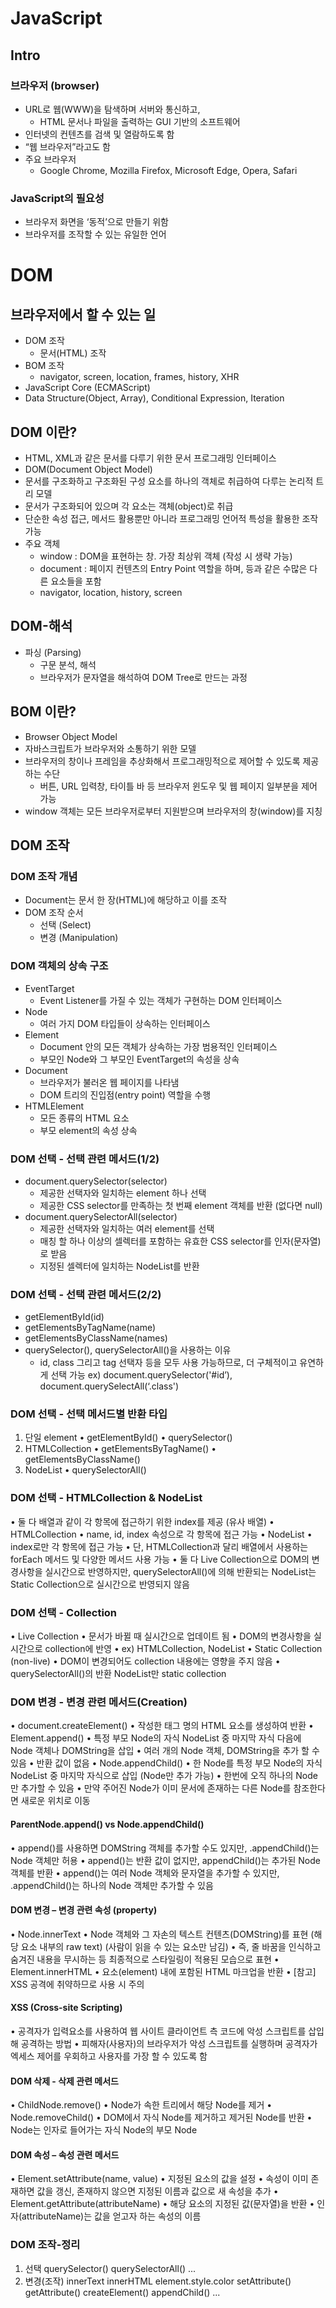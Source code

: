 # JavaScript
## Intro
### 브라우저 (browser)
- URL로 웹(WWW)을 탐색하며 서버와 통신하고,
    - HTML 문서나 파일을 출력하는 GUI 기반의 소프트웨어
- 인터넷의 컨텐츠를 검색 및 열람하도록 함
- “웹 브라우저”라고도 함
- 주요 브라우저
    - Google Chrome, Mozilla Firefox, Microsoft Edge, Opera, Safari
### JavaScript의 필요성
- 브라우저 화면을 ‘동적’으로 만들기 위함
- 브라우저를 조작할 수 있는 유일한 언어

#  DOM
## 브라우저에서 할 수 있는 일
- DOM 조작
    - 문서(HTML) 조작
- BOM 조작
    - navigator, screen, location, frames, history, XHR
- JavaScript Core (ECMAScript)
- Data Structure(Object, Array), Conditional Expression, Iteration

## DOM 이란?
- HTML, XML과 같은 문서를 다루기 위한 문서 프로그래밍 인터페이스
- DOM(Document Object Model)
- 문서를 구조화하고 구조화된 구성 요소를 하나의 객체로 취급하여 다루는 논리적 트리 모델
- 문서가 구조화되어 있으며 각 요소는 객체(object)로 취급
- 단순한 속성 접근, 메서드 활용뿐만 아니라 프로그래밍 언어적 특성을 활용한 조작 가능
- 주요 객체
    - window : DOM을 표현하는 창. 가장 최상위 객체 (작성 시 생략 가능)
    - document : 페이지 컨텐츠의 Entry Point 역할을 하며, <body> 등과 같은 수많은 다른 요소들을 포함
    - navigator, location, history, screen

## DOM-해석
- 파싱 (Parsing)
    - 구문 분석, 해석
    - 브라우저가 문자열을 해석하여 DOM Tree로 만드는 과정
## BOM 이란?
- Browser Object Model
- 자바스크립트가 브라우저와 소통하기 위한 모델
- 브라우저의 창이나 프레임을 추상화해서 프로그래밍적으로 제어할 수 있도록 제공하는 수단
    - 버튼, URL 입력창, 타이틀 바 등 브라우저 윈도우 및 웹 페이지 일부분을 제어 가능
- window 객체는 모든 브라우저로부터 지원받으며 브라우저의 창(window)를 지칭

## DOM 조작
### DOM 조작 개념
- Document는 문서 한 장(HTML)에 해당하고 이를 조작
- DOM 조작 순서
    - 선택 (Select)
    - 변경 (Manipulation)
### DOM 객체의 상속 구조
- EventTarget
    - Event Listener를 가질 수 있는 객체가 구현하는 DOM 인터페이스
- Node
    - 여러 가지 DOM 타입들이 상속하는 인터페이스
- Element
    - Document 안의 모든 객체가 상속하는 가장 범용적인 인터페이스
    - 부모인 Node와 그 부모인 EventTarget의 속성을 상속
- Document
    - 브라우저가 불러온 웹 페이지를 나타냄
    - DOM 트리의 진입점(entry point) 역할을 수행
- HTMLElement
    - 모든 종류의 HTML 요소
    - 부모 element의 속성 상속
### DOM 선택 - 선택 관련 메서드(1/2)
- document.querySelector(selector)
    - 제공한 선택자와 일치하는 element 하나 선택
    - 제공한 CSS selector를 만족하는 첫 번째 element 객체를 반환 (없다면 null)
- document.querySelectorAll(selector)
    - 제공한 선택자와 일치하는 여러 element를 선택
    - 매칭 할 하나 이상의 셀렉터를 포함하는 유효한 CSS selector를 인자(문자열)로 받음
    - 지정된 셀렉터에 일치하는 NodeList를 반환
### DOM 선택 - 선택 관련 메서드(2/2)
- getElementById(id)
- getElementsByTagName(name)
- getElementsByClassName(names)
- querySelector(), querySelectorAll()을 사용하는 이유
    - id, class 그리고 tag 선택자 등을 모두 사용 가능하므로, 더 구체적이고 유연하게 선택 가능
    ex) document.querySelector('#id’), document.querySelectAll(‘.class')
### DOM 선택 - 선택 메서드별 반환 타입
1. 단일 element
    • getElementById()
    • querySelector()
2. HTMLCollection
    • getElementsByTagName()
    • getElementsByClassName()
3. NodeList
    • querySelectorAll()
### DOM 선택 - HTMLCollection & NodeList
• 둘 다 배열과 같이 각 항목에 접근하기 위한 index를 제공 (유사 배열)
• HTMLCollection
    • name, id, index 속성으로 각 항목에 접근 가능
• NodeList
    • index로만 각 항목에 접근 가능
    • 단, HTMLCollection과 달리 배열에서 사용하는 forEach 메서드 및 다양한 메서드 사용 가능
• 둘 다 Live Collection으로 DOM의 변경사항을 실시간으로 반영하지만,
querySelectorAll()에 의해 반환되는 NodeList는 Static Collection으로 실시간으로 반영되지 않음
### DOM 선택 - Collection
• Live Collection
    • 문서가 바뀔 때 실시간으로 업데이트 됨
    • DOM의 변경사항을 실시간으로 collection에 반영
    • ex) HTMLCollection, NodeList
• Static Collection (non-live)
    • DOM이 변경되어도 collection 내용에는 영향을 주지 않음
    • querySelectorAll()의 반환 NodeList만 static collection
### DOM 변경 - 변경 관련 메서드(Creation)
• document.createElement()
    • 작성한 태그 명의 HTML 요소를 생성하여 반환
• Element.append()
    • 특정 부모 Node의 자식 NodeList 중 마지막 자식 다음에 Node 객체나 DOMString을 삽입
    • 여러 개의 Node 객체, DOMString을 추가 할 수 있음
    • 반환 값이 없음
• Node.appendChild()
    • 한 Node를 특정 부모 Node의 자식 NodeList 중 마지막 자식으로 삽입 (Node만 추가 가능)
    • 한번에 오직 하나의 Node만 추가할 수 있음
    • 만약 주어진 Node가 이미 문서에 존재하는 다른 Node를 참조한다면 새로운 위치로 이동
#### ParentNode.append() vs Node.appendChild()
• append()를 사용하면 DOMString 객체를 추가할 수도 있지만,
.appendChild()는 Node 객체만 허용
• append()는 반환 값이 없지만, appendChild()는 추가된 Node 객체를 반환
• append()는 여러 Node 객체와 문자열을 추가할 수 있지만,
.appendChild()는 하나의 Node 객체만 추가할 수 있음
#### DOM 변경 – 변경 관련 속성 (property)
• Node.innerText
    • Node 객체와 그 자손의 텍스트 컨텐츠(DOMString)를 표현 (해당 요소 내부의 raw text)
    (사람이 읽을 수 있는 요소만 남김)
    • 즉, 줄 바꿈을 인식하고 숨겨진 내용을 무시하는 등 최종적으로 스타일링이 적용된 모습으로 표현
• Element.innerHTML
    • 요소(element) 내에 포함된 HTML 마크업을 반환
    • [참고] XSS 공격에 취약하므로 사용 시 주의
#### XSS (Cross-site Scripting)
• 공격자가 입력요소를 사용하여 웹 사이트 클라이언트 측 코드에 악성 스크립트를 삽입
해 공격하는 방법
• 피해자(사용자)의 브라우저가 악성 스크립트를 실행하며 공격자가 엑세스 제어를
우회하고 사용자를 가장 할 수 있도록 함
#### DOM 삭제 - 삭제 관련 메서드
• ChildNode.remove()
    • Node가 속한 트리에서 해당 Node를 제거
• Node.removeChild()
    • DOM에서 자식 Node를 제거하고 제거된 Node를 반환
    • Node는 인자로 들어가는 자식 Node의 부모 Node
#### DOM 속성 – 속성 관련 메서드
• Element.setAttribute(name, value)
    • 지정된 요소의 값을 설정
    • 속성이 이미 존재하면 값을 갱신, 존재하지 않으면 지정된 이름과 값으로 새 속성을 추가
• Element.getAttribute(attributeName)
    • 해당 요소의 지정된 값(문자열)을 반환
    • 인자(attributeName)는 값을 얻고자 하는 속성의 이름
### DOM 조작-정리
1. 선택
    querySelector()
    querySelectorAll()
    ...
2. 변경(조작)
    innerText
    innerHTML
    element.style.color
    setAttribute()
    getAttribute()
    createElement()
    appendChild()
    ...